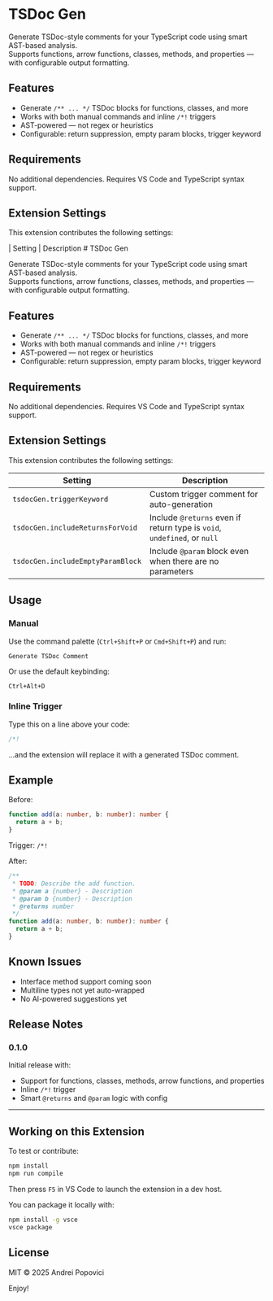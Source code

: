 # TSDoc Gen

Generate TSDoc-style comments for your TypeScript code using smart AST-based analysis.  
Supports functions, arrow functions, classes, methods, and properties — with configurable output formatting.

## Features

- Generate `/** ... */` TSDoc blocks for functions, classes, and more
- Works with both manual commands and inline `/*!` triggers
- AST-powered — not regex or heuristics
- Configurable: return suppression, empty param blocks, trigger keyword

## Requirements

No additional dependencies. Requires VS Code and TypeScript syntax support.

## Extension Settings

This extension contributes the following settings:

| Setting | Description # TSDoc Gen

Generate TSDoc-style comments for your TypeScript code using smart AST-based analysis.  
Supports functions, arrow functions, classes, methods, and properties — with configurable output formatting.

## Features

- Generate `/** ... */` TSDoc blocks for functions, classes, and more
- Works with both manual commands and inline `/*!` triggers
- AST-powered — not regex or heuristics
- Configurable: return suppression, empty param blocks, trigger keyword

## Requirements

No additional dependencies. Requires VS Code and TypeScript syntax support.

## Extension Settings

This extension contributes the following settings:

| Setting                           | Description                                                              |
| --------------------------------- | ------------------------------------------------------------------------ |
| `tsdocGen.triggerKeyword`         | Custom trigger comment for auto-generation                               |
| `tsdocGen.includeReturnsForVoid`  | Include `@returns` even if return type is `void`, `undefined`, or `null` |
| `tsdocGen.includeEmptyParamBlock` | Include `@param` block even when there are no parameters                 |

## Usage

### Manual

Use the command palette (`Ctrl+Shift+P` or `Cmd+Shift+P`) and run:

```
Generate TSDoc Comment
```

Or use the default keybinding:

```
Ctrl+Alt+D
```

### Inline Trigger

Type this on a line above your code:

```ts
/*!
```

…and the extension will replace it with a generated TSDoc comment.

## Example

Before:

```ts
function add(a: number, b: number): number {
  return a + b;
}
```

Trigger: `/*!`

After:

```ts
/**
 * TODO: Describe the add function.
 * @param a {number} - Description
 * @param b {number} - Description
 * @returns number
 */
function add(a: number, b: number): number {
  return a + b;
}
```

## Known Issues

- Interface method support coming soon
- Multiline types not yet auto-wrapped
- No AI-powered suggestions yet

## Release Notes

### 0.1.0

Initial release with:

- Support for functions, classes, methods, arrow functions, and properties
- Inline `/*!` trigger
- Smart `@returns` and `@param` logic with config

---

## Working on this Extension

To test or contribute:

```bash
npm install
npm run compile
```

Then press `F5` in VS Code to launch the extension in a dev host.

You can package it locally with:

```bash
npm install -g vsce
vsce package
```

## License

MIT © 2025 Andrei Popovici

Enjoy!
